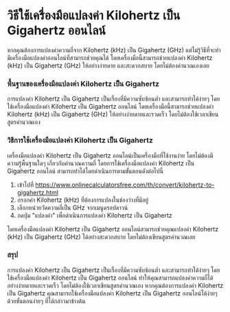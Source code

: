 วิธีใช้เครื่องมือแปลงค่า Kilohertz เป็น Gigahertz ออนไลน์
=========================================================

หากคุณต้องการแปลงค่าความถี่จาก Kilohertz (kHz) เป็น Gigahertz (GHz) แต่ไม่รู้วิธีที่จะทำ มีเครื่องมือแปลงค่าออนไลน์ที่สามารถช่วยคุณได้ โดยเครื่องมือนี้สามารถช่วยแปลงค่า Kilohertz (kHz) เป็น Gigahertz (GHz) ให้อย่างง่ายดาย และสะดวกสบาย โดยไม่ต้องคำนวณเองเลย

### พื้นฐานของเครื่องมือแปลงค่า Kilohertz เป็น Gigahertz

การแปลงค่า Kilohertz เป็น Gigahertz เป็นเรื่องที่มีความซับซ้อนต่ำ และสามารถทำได้ง่ายๆ โดยใช้เครื่องมือแปลงค่า Kilohertz เป็น Gigahertz ออนไลน์ โดยเครื่องมือนี้สามารถช่วยแปลงค่า Kilohertz (kHz) เป็น Gigahertz (GHz) ให้อย่างง่ายดายและรวดเร็ว โดยไม่ต้องใช้เวลาเขียนสูตรคำนวณเอง

### วิธีการใช้เครื่องมือแปลงค่า Kilohertz เป็น Gigahertz

เครื่องมือแปลงค่า Kilohertz เป็น Gigahertz ออนไลน์เป็นเครื่องมือที่ใช้งานง่าย โดยไม่ต้องมีความรู้พื้นฐานใดๆ เกี่ยวกับคำนวณความถี่ โดยการใช้เครื่องมือแปลงค่า Kilohertz เป็น Gigahertz ออนไลน์ สามารถทำได้โดยดำเนินการตามขั้นตอนดังต่อไปนี้

1. เข้าไปที่ <https://www.onlinecalculatorsfree.com/th/convert/kilohertz-to-gigahertz.html>
2. กรอกค่า Kilohertz (kHz) ที่ต้องการแปลงในช่องว่างที่มีอยู่
3. เลือกหน่วยวัดความถี่เป็น GHz จากเมนูดรอปดาวน์
4. กดปุ่ม "แปลงค่า" เพื่อดำเนินการแปลงค่า Kilohertz เป็น Gigahertz

โดยเครื่องมือแปลงค่า Kilohertz เป็น Gigahertz ออนไลน์สามารถช่วยคุณแปลงค่า Kilohertz (kHz) เป็น Gigahertz (GHz) ได้อย่างสะดวกสบาย โดยไม่ต้องเขียนสูตรคำนวณเลย

### สรุป

การแปลงค่า Kilohertz เป็น Gigahertz เป็นเรื่องที่มีความซับซ้อนต่ำ และสามารถทำได้ง่ายๆ โดยใช้เครื่องมือแปลงค่า Kilohertz เป็น Gigahertz ออนไลน์ ทำให้คุณสามารถแปลงค่าความถี่ได้อย่างง่ายดายและรวดเร็ว โดยไม่ต้องใช้เวลาเขียนสูตรคำนวณเอง หากคุณต้องการแปลงค่า Kilohertz เป็น Gigahertz คุณสามารถใช้เครื่องมือแปลงค่า Kilohertz เป็น Gigahertz ออนไลน์ได้ง่ายๆ ด้วยขั้นตอนง่ายๆ ที่ได้กล่าวมาข้างต้น